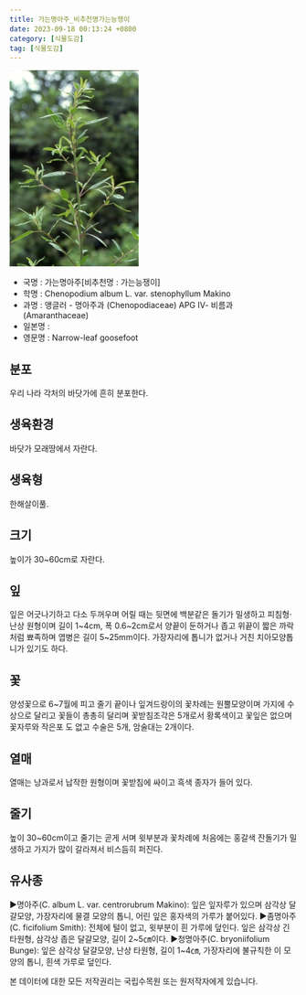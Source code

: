 ```yaml
---
title: 가는명아주_비추천명가는능쟁이
date: 2023-09-18 00:13:24 +0800
category: [식물도감]
tag: [식물도감]
---
```




![가는명아주[비추천명 : 가는능쟁이]](/assets/img/fileUpload/plants/basic/Chenopodiaceae/Chenopodium/15502/1_th2.JPG)
- 국명 : 가는명아주[비추천명 : 가는능쟁이]
- 학명 : Chenopodium album L. var. stenophyllum Makino
- 과명 : 앵글러 - 명아주과 (Chenopodiaceae) APG Ⅳ- 비름과 (Amaranthaceae)
- 일본명 : 
- 영문명 : Narrow-leaf goosefoot


## 분포
우리 나라 각처의 바닷가에 흔히 분포한다.
## 생육환경
바닷가 모래땅에서 자란다.
## 생육형
한해살이풀.
## 크기
높이가 30~60cm로 자란다.
## 잎
잎은 어긋나기하고 다소 두꺼우며 어릴 때는 뒷면에 백분같은 돌기가 밀생하고 피침형·난상 원형이며 길이 1~4cm, 폭 0.6~2cm로서 양끝이 둔하거나 좁고 위끝이 짧은 까락처럼 뾰족하며 엽병은 길이 5~25mm이다. 가장자리에 톱니가 없거나 거친 치아모양톱니가 있기도 하다.
## 꽃
양성꽃으로 6~7월에 피고 줄기 끝이나 잎겨드랑이의 꽃차례는 원뿔모양이며 가지에 수상으로 달리고 꽃들이 총총히 달리며 꽃받침조각은 5개로서 황록색이고 꽃잎은 없으며 꽃자루와 작은포 도 없고 수술은 5개, 암술대는 2개이다.
## 열매
열매는 낭과로서 납작한 원형이며 꽃받침에 싸이고 흑색 종자가 들어 있다.
## 줄기
높이 30~60cm이고 줄기는 곧게 서며 윗부분과 꽃차례에 처음에는 홍갈색 잔돌기가 밀생하고 가지가 많이 갈라져서 비스듬히 퍼진다.
## 유사종
▶명아주(C. album L. var. centrorubrum Makino): 잎은 잎자루가 있으며 삼각상 달걀모양, 가장자리에 물결 모양의 톱니, 어린 잎은 홍자색의 가루가 붙어있다.
▶좀명아주(C. ficifolium Smith): 전체에 털이 없고, 윗부분이 흰 가루에 덮인다. 잎은 삼각상 긴 타원형, 삼각상 좁은 달걀모양, 길이 2~5㎝이다. 
▶청명아주(C. bryoniifolium Bunge): 잎은 삼각상 달걀모양, 난상 타원형, 길이 1~4㎝, 가장자리에 불규칙한 이 모양의 톱니, 흰색 가루로 덮인다.






본 데이터에 대한 모든 저작권리는 국립수목원 또는 원저작자에게 있습니다.
